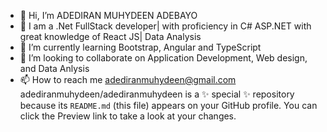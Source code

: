 - 👋 Hi, I’m ADEDIRAN MUHYDEEN ADEBAYO
- 👀 I am a .Net FullStack developer| with proficiency in C# ASP.NET with great knowledge of React JS| Data Analysis 
- 🌱 I’m currently learning Bootstrap, Angular and TypeScript
- 💞️ I’m looking to collaborate on Application Development, Web design, and Data Anlysis
- 📫 How to reach me adediranmuhydeen@gmail.com
adediranmuhydeen/adediranmuhydeen is a ✨ special ✨ repository because its `README.md` (this file) appears on your GitHub profile.
You can click the Preview link to take a look at your changes.
